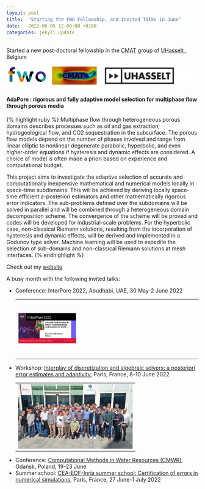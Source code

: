```yaml
---
layout: post
title:  "Starting the FWO Fellowship, and Invited Talks in June"
date:   2022-06-05 12:00:00 +0100
categories: jekyll update
---
```


Started a new post-doctoral fellowship in the <a href="https://www.uhasselt.be/cmat"> CMAT</a> group of <a href="https://www.uhasselt.be/nl">UHasselt </a>, Belgium

<img src="\Pictures\fwo.png">


<h4><b>AdaPore</b> : rigorous and fully adaptive model selection for multiphase flow through porous media</h4>
{% highlight ruby %}
Multiphase flow through heterogeneous porous domains describes processes such as oil and gas extraction, hydrogeological flow, and CO2 sequestration in the subsurface.
 The porous flow models depend on the number of phases involved and range from linear elliptic to nonlinear degenerate parabolic, hyperbolic, and even higher-order equations if hysteresis 
and dynamic effects are considered. A choice of model is often made a priori based on experience and computational budget. 

This project aims to investigate the adaptive selection of accurate and computationally inexpensive mathematical and numerical models locally in space-time subdomains. 
This will be achieved by deriving locally space-time efficient a-posteriori estimators and other mathematically rigorous error indicators. 
The sub-problems defined over the subdomains will be solved in parallel and will be combined through a heterogeneous domain decomposition scheme. 
The convergence of the scheme will be proved and codes will be developed for industrial-scale problems. 
For the hyperbolic case, non-classical Riemann solutions, resulting from the incorporation of hysteresis and dynamic effects, will be derived and implemented in a Godunov type solver.
Machine learning will be used to expedite the selection of sub-domains and non-classical Riemann solutions at mesh interfaces.
{% endhighlight %}

Check out my <a href="https://www.uhasselt.be/en/who-is-who/detail/koondanibha-mitra">website</a>

A busy month with the following invited talks:

<ul style="list-style-image: url('/icons/mic.png');">
<li> 
Conference: InterPore 2022, Abudhabi, UAE, 30 May-2 June 2022
</li>

<table>
<tr><td><img src="\Pictures\InterPore2022.png" width=300></td><td>
<script src="https://fast.wistia.com/embed/medias/1i610qb9k2.jsonp" async></script><script src="https://fast.wistia.com/assets/external/E-v1.js" async></script><span class="wistia_embed wistia_async_1i610qb9k2 popover=true popoverAnimateThumbnail=true" style="display:inline-block;height:150px;position:relative;width:300px">&nbsp;</span>
</td></tr>
</table>

<li> 
Workshop: <a href="https://project.inria.fr/gatipor/events/workshop2020/">Interplay of discretization and algebraic solvers: a posteriori error estimates and adaptivity</a>, Paris, France, 8-10 June 2022
</li>
<table><tr><td>
<img src="\Pictures\Gatipore2022.jpg" width=300>
</td></tr>
</table>


<li> 
Conference: <a href="https://cmwrconference.org/">Computational Methods in Water Resources (CMWR)</a>, Gdańsk, Poland, 19-23 June
</li>

<li> 
Summer school: <a href="https://ecoles-cea-edf-inria.fr/en/schools/ecole-analyse-numerique-2022/">CEA-EDF-Inria summer school: Certification of errors in numerical simulations</a>, Paris, France, 27 June-1 July 2022
</li>
</ul>